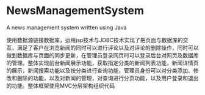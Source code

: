 # NewsManagementSystem
A news management system written using Java

使用数据源链接数据库，运用jsp技术与JDBC技术实现了把页面与数据库的交互，满足了客户在浏览新闻的同时可以进行评论以及对评论的删除操作，同时可以做到数据库与页面的同步更新，在管理员登录网页时可以登录后台对网页及数据库的管理。整体实现前台新闻展示功能，获取指定分类的新闻列表功能，新闻详情页的展示，新闻搜索功能以及按分类进行查询功能，管理员身份可以对分类添加、修改和删除的功能，以及对新闻的管理，对查询进行分页功能，以及用户登录和退出的功能。整体框架使用MVC分层架构组织代码
